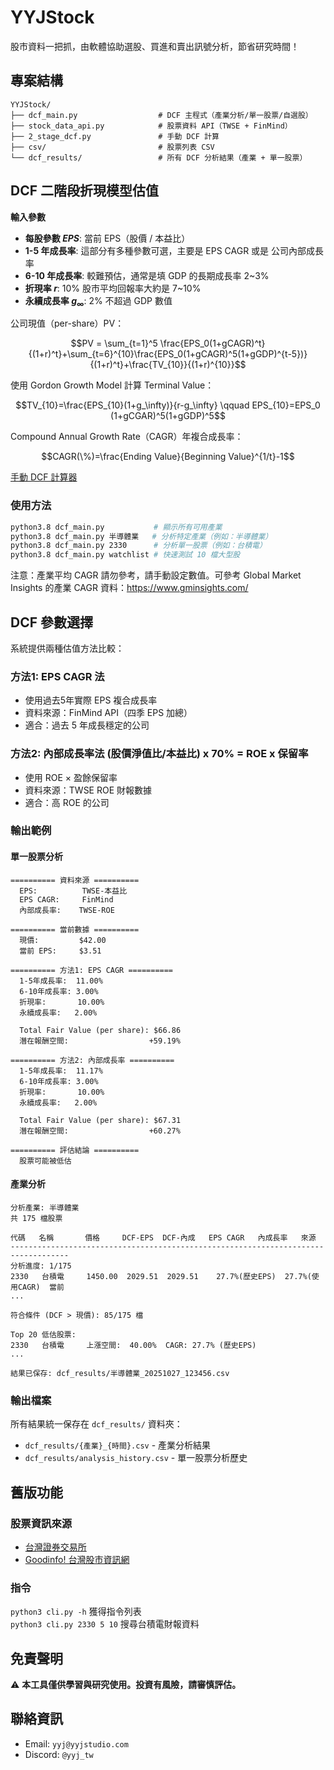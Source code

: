 # YYJStock
股市資料一把抓，由軟體協助選股、買進和賣出訊號分析，節省研究時間！

## 專案結構
```
YYJStock/
├── dcf_main.py                  # DCF 主程式（產業分析/單一股票/自選股）
├── stock_data_api.py            # 股票資料 API（TWSE + FinMind）
├── 2_stage_dcf.py               # 手動 DCF 計算
├── csv/                         # 股票列表 CSV
└── dcf_results/                 # 所有 DCF 分析結果（產業 + 單一股票）
```

## DCF 二階段折現模型估值
**輸入參數**
- **每股參數 $EPS$**: 當前 EPS（股價 / 本益比）
- **1-5 年成長率**: 這部分有多種參數可選，主要是 EPS CAGR 或是 公司內部成長率
- **6-10 年成長率**: 較難預估，通常是填 GDP 的長期成長率 2~3%
- **折現率 $r$**: 10% 股市平均回報率大約是 7~10%
- **永續成長率 $g_\infty$**: 2% 不超過 GDP 數值

公司現值（per-share）PV：
```math
PV = \sum_{t=1}^5 \frac{EPS_0(1+gCAGR)^t}{(1+r)^t}+\sum_{t=6}^{10}\frac{EPS_0(1+gCAGR)^5(1+gGDP)^{t-5})}{(1+r)^t}+\frac{TV_{10}}{(1+r)^{10}}
```

使用 Gordon Growth Model 計算 Terminal Value：
```math
TV_{10}=\frac{EPS_{10}(1+g_\infty)}{r-g_\infty} \qquad 
EPS_{10}=EPS_0 (1+gCGAR)^5(1+gGDP)^5
```

Compound Annual Growth Rate（CAGR）年複合成長率：
```math
CAGR(\%)=\frac{Ending Value}{Beginning Value}^{1/t}-1
```

[手動 DCF 計算器](2_stage_dcf.py)

### 使用方法
```bash
python3.8 dcf_main.py           # 顯示所有可用產業
python3.8 dcf_main.py 半導體業   # 分析特定產業（例如：半導體業）
python3.8 dcf_main.py 2330      # 分析單一股票（例如：台積電）
python3.8 dcf_main.py watchlist # 快速測試 10 檔大型股
```
注意：產業平均 CAGR 請勿參考，請手動設定數值。可參考 Global Market Insights 的產業 CAGR 資料：https://www.gminsights.com/

## DCF 參數選擇
系統提供兩種估值方法比較：

### 方法1: EPS CAGR 法
- 使用過去5年實際 EPS 複合成長率
- 資料來源：FinMind API（四季 EPS 加總）
- 適合：過去 5 年成長穩定的公司

### 方法2: 內部成長率法 (股價淨值比/本益比) x 70% = ROE x 保留率
- 使用 ROE × 盈餘保留率
- 資料來源：TWSE ROE 財報數據
- 適合：高 ROE 的公司

### 輸出範例
#### 單一股票分析
```
========== 資料來源 ==========
  EPS:          TWSE-本益比
  EPS CAGR:     FinMind
  內部成長率:    TWSE-ROE

========== 當前數據 ==========
  現價:         $42.00
  當前 EPS:     $3.51

========== 方法1: EPS CAGR ==========
  1-5年成長率:  11.00%
  6-10年成長率: 3.00%
  折現率:       10.00%
  永續成長率:   2.00%

  Total Fair Value (per share): $66.86
  潛在報酬空間:                  +59.19%

========== 方法2: 內部成長率 ==========
  1-5年成長率:  11.17%
  6-10年成長率: 3.00%
  折現率:       10.00%
  永續成長率:   2.00%

  Total Fair Value (per share): $67.31
  潛在報酬空間:                  +60.27%

========== 評估結論 ==========
  股票可能被低估
```

#### 產業分析
```
分析產業: 半導體業
共 175 檔股票

代碼   名稱       價格     DCF-EPS  DCF-內成   EPS CAGR   內成長率   來源
-----------------------------------------------------------------------------------
分析進度: 1/175
2330   台積電     1450.00  2029.51  2029.51    27.7%(歷史EPS)  27.7%(使用CAGR)  當前
...

符合條件 (DCF > 現價): 85/175 檔

Top 20 低估股票:
2330   台積電     上漲空間:  40.00%  CAGR: 27.7% (歷史EPS)
...

結果已保存: dcf_results/半導體業_20251027_123456.csv
```

### 輸出檔案
所有結果統一保存在 `dcf_results/` 資料夾：

- `dcf_results/{產業}_{時間}.csv` - 產業分析結果
- `dcf_results/analysis_history.csv` - 單一股票分析歷史

## 舊版功能
### 股票資訊來源
- [台灣證券交易所](https://www.twse.com.tw)
- [Goodinfo! 台灣股市資訊網](https://goodinfo.tw)

### 指令
```python3 cli.py -h``` 獲得指令列表  
```python3 cli.py 2330 5 10``` 搜尋台積電財報資料

## 免責聲明
⚠️ **本工具僅供學習與研究使用。投資有風險，請審慎評估。**

## 聯絡資訊
- Email: `yyj@yyjstudio.com`
- Discord: `@yyj_tw`